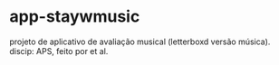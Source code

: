 # app-staywmusic
projeto de aplicativo de avaliação musical (letterboxd versão música). discip: APS, feito por et al.
